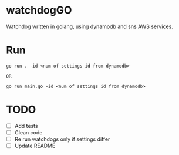 # watchdogGO
Watchdog written in golang, using dynamodb and sns AWS services.

# Run 
``` 
go run . -id <num of settings id from dynamodb>

OR

go run main.go -id <num of settings id from dynamodb>
```

# TODO

- [ ] Add tests
- [ ] Clean code
- [ ] Re run watchdogs only if settings differ
- [ ] Update README